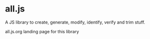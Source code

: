 # all.js
A JS library to create, generate, modify, identify, verify and trim stuff.

all.js.org landing page for this library
